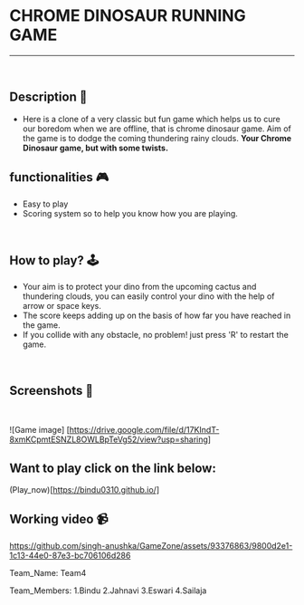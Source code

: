 # **CHROME DINOSAUR RUNNING GAME**

---

<br>

## **Description 📃** 
- Here is a clone of a very classic but fun game which helps us to cure our boredom when we are offline, that is chrome dinosaur game. Aim of the game is to dodge the coming thundering rainy clouds.
**Your Chrome Dinosaur game, but with some twists.**


## **functionalities 🎮** 
- Easy to play
- Scoring system so to help you know how you are playing.
<br>

## **How to play? 🕹️**
- Your aim is to protect your dino from the upcoming cactus and thundering clouds, you can easily control your dino with the help of arrow or space keys.
- The score keeps adding up on the basis of how far you have reached in the game.
- If you collide with any obstacle, no problem! just press 'R' to restart the game.

<br>

## **Screenshots 📸**

<br>

![Game image]
[https://drive.google.com/file/d/17KIndT-8xmKCpmtESNZL8OWLBpTeVg52/view?usp=sharing]
<br>

## **Want to play click on the link below:**
(Play_now)[https://bindu0310.github.io/]

## **Working video 📹**
<!-- add your working video over here -->



https://github.com/singh-anushka/GameZone/assets/93376863/9800d2e1-1c13-44e0-87e3-bc706106d286

Team_Name: Team4

Team_Members:
1.Bindu
2.Jahnavi
3.Eswari
4.Sailaja

